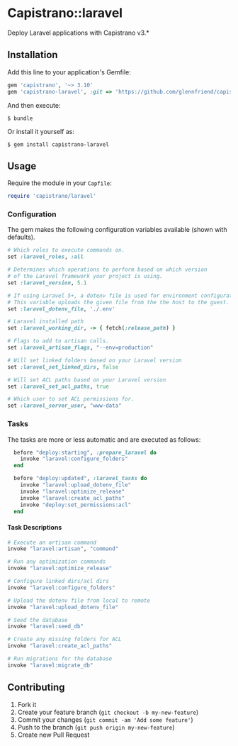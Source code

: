 # Capistrano::laravel

Deploy Laravel applications with Capistrano v3.*

## Installation

Add this line to your application's Gemfile:

```ruby
gem 'capistrano', '~> 3.10'
gem 'capistrano-laravel', :git => 'https://github.com/glennfriend/capistrano-laravel-5.6.git', :tag => '5.6.1'
```

And then execute:

    $ bundle

Or install it yourself as:

    $ gem install capistrano-laravel

## Usage

Require the module in your `Capfile`:

```ruby
require 'capistrano/laravel'
```

### Configuration

The gem makes the following configuration variables available (shown with defaults).

```ruby
# Which roles to execute commands on.
set :laravel_roles, :all

# Determines which operations to perform based on which version
# of the Laravel framework your project is using.
set :laravel_version, 5.1

# If using Laravel 5+, a dotenv file is used for environment configuration.
# This variable uploads the given file from the the host to the guest.
set :laravel_dotenv_file, './.env'

# Laravel installed path
set :laravel_working_dir, -> { fetch(:release_path) }

# Flags to add to artisan calls.
set :laravel_artisan_flags, "--env=production"

# Will set linked folders based on your Laravel version
set :laravel_set_linked_dirs, false

# Will set ACL paths based on your Laravel version
set :laravel_set_acl_paths, true

# Which user to set ACL permissions for.
set :laravel_server_user, "www-data"
```

### Tasks

The tasks are more or less automatic and are executed as follows:

```ruby
  before "deploy:starting", :prepare_laravel do
    invoke "laravel:configure_folders"
  end

  before "deploy:updated", :laravel_tasks do
    invoke "laravel:upload_dotenv_file"
    invoke "laravel:optimize_release"
    invoke "laravel:create_acl_paths"
    invoke "deploy:set_permissions:acl"
  end
```

#### Task Descriptions

```ruby
# Execute an artisan command
invoke "laravel:artisan", "command"

# Run any optimization commands
invoke "laravel:optimize_release"

# Configure linked dirs/acl dirs
invoke "laravel:configure_folders"

# Upload the dotenv file from local to remote
invoke "laravel:upload_dotenv_file"

# Seed the database
invoke "laravel:seed_db"

# Create any missing folders for ACL
invoke "laravel:create_acl_paths"

# Run migrations for the database
invoke "laravel:migrate_db"
```

## Contributing

1. Fork it
2. Create your feature branch (`git checkout -b my-new-feature`)
3. Commit your changes (`git commit -am 'Add some feature'`)
4. Push to the branch (`git push origin my-new-feature`)
5. Create new Pull Request
